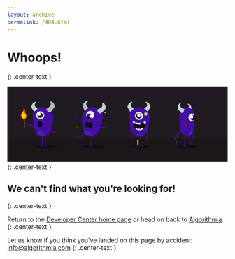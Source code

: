 ```yaml
---
layout: archive
permalink: /404.html
---
```


# Whoops!
{: .center-text }

![Algorithm Profile header](/images/fail-monsters.jpg)
{: .center-text }

## We can't find what you're looking for! 
{: .center-text }

Return to the [Developer Center home page](/) or head on back to [Algorithmia](http://algorithmia.com).
{: .center-text }

Let us know if you think you've landed on this page by accident:
<info@algorithmia.com> 
{: .center-text }
